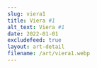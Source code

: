 ```yaml
---
slug: viera1
title: Viera #1
alt_text: Viera #1
date: 2022-01-01
excludefeed: true
layout: art-detail
filename: /art/viera1.webp
---
```

